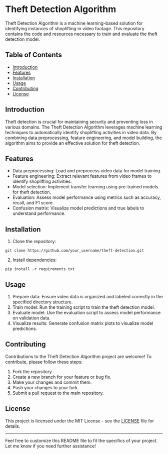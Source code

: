 
# Theft Detection Algorithm

Theft Detection Algorithm is a machine learning-based solution for identifying instances of shoplifting in video footage. This repository contains the code and resources necessary to train and evaluate the theft detection model.

## Table of Contents

- [Introduction](#introduction)
- [Features](#features)
- [Installation](#installation)
- [Usage](#usage)
- [Contributing](#contributing)
- [License](#license)

## Introduction

Theft detection is crucial for maintaining security and preventing loss in various domains. The Theft Detection Algorithm leverages machine learning techniques to automatically identify shoplifting activities in video data. By combining data preprocessing, feature engineering, and model building, the algorithm aims to provide an effective solution for theft detection.

## Features

- Data preprocessing: Load and preprocess video data for model training.
- Feature engineering: Extract relevant features from video frames to identify shoplifting activities.
- Model selection: Implement transfer learning using pre-trained models for theft detection.
- Evaluation: Assess model performance using metrics such as accuracy, recall, and F1 score.
- Confusion matrix: Visualize model predictions and true labels to understand performance.

## Installation

1. Clone the repository:

```
git clone https://github.com/your_username/theft-detection.git
```

2. Install dependencies:

```
pip install -r requirements.txt
```

## Usage

1. Prepare data: Ensure video data is organized and labeled correctly in the specified directory structure.
2. Train model: Run the training script to train the theft detection model.
3. Evaluate model: Use the evaluation script to assess model performance on validation data.
4. Visualize results: Generate confusion matrix plots to visualize model predictions.

## Contributing

Contributions to the Theft Detection Algorithm project are welcome! To contribute, please follow these steps:

1. Fork the repository.
2. Create a new branch for your feature or bug fix.
3. Make your changes and commit them.
4. Push your changes to your fork.
5. Submit a pull request to the main repository.

## License

This project is licensed under the MIT License - see the [LICENSE](LICENSE) file for details.

---

Feel free to customize this README file to fit the specifics of your project. Let me know if you need further assistance!
